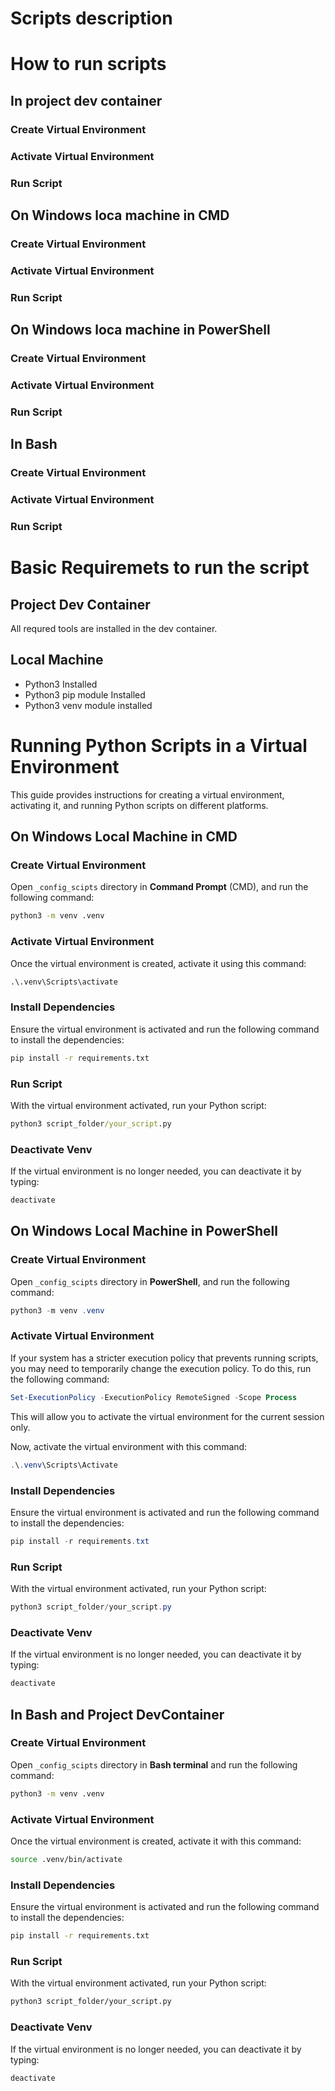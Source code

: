 # Scripts description
# How to run scripts
## In project dev container 
### Create Virtual Environment
### Activate Virtual Environment
### Run Script
## On Windows loca machine in CMD
### Create Virtual Environment
### Activate Virtual Environment
### Run Script
## On Windows loca machine in PowerShell
### Create Virtual Environment
### Activate Virtual Environment
### Run Script
## In Bash
### Create Virtual Environment
### Activate Virtual Environment
### Run Script

# Basic Requiremets to run the script
## Project Dev Container
All requred tools are installed in the dev container.
## Local Machine
* Python3 Installed
* Python3 pip module Installed
* Python3 venv module installed


# Running Python Scripts in a Virtual Environment

This guide provides instructions for creating a virtual environment, activating it, and running Python scripts on different platforms.

## On Windows Local Machine in CMD

### Create Virtual Environment
Open `_config_scipts` directory in **Command Prompt** (CMD), and 
run the following command:
```cmd
python3 -m venv .venv
```

### Activate Virtual Environment
Once the virtual environment is created, activate it using this command:
```cmd
.\.venv\Scripts\activate
```
### Install Dependencies
Ensure the virtual environment is activated and
run the following command to install the dependencies:
```cmd
pip install -r requirements.txt
```
### Run Script
With the virtual environment activated, run your Python script:
```cmd
python3 script_folder/your_script.py
```
### Deactivate Venv
If the virtual environment is no longer needed, you can deactivate it by typing:
```cmd
deactivate
```

## On Windows Local Machine in PowerShell

### Create Virtual Environment
Open `_config_scipts` directory in **PowerShell**, and run the following command:
```powershell
python3 -m venv .venv
```

### Activate Virtual Environment
If your system has a stricter execution policy that prevents running scripts, you may need to temporarily change the execution policy. To do this, run the following command:
```powershell
Set-ExecutionPolicy -ExecutionPolicy RemoteSigned -Scope Process
```
This will allow you to activate the virtual environment for the current session only.

Now, activate the virtual environment with this command:
```powershell
.\.venv\Scripts\Activate
```
### Install Dependencies
Ensure the virtual environment is activated and
run the following command to install the dependencies:
```powershell
pip install -r requirements.txt
```

### Run Script
With the virtual environment activated, run your Python script:
```powershell
python3 script_folder/your_script.py
```
### Deactivate Venv
If the virtual environment is no longer needed, you can deactivate it by typing:
```powershell
deactivate
```

## In Bash and Project DevContainer

### Create Virtual Environment
Open `_config_scipts` directory in **Bash terminal** and run the following command:
```bash
python3 -m venv .venv
```

### Activate Virtual Environment
Once the virtual environment is created, activate it with this command:
```bash
source .venv/bin/activate
```
### Install Dependencies
Ensure the virtual environment is activated and
run the following command to install the dependencies:
```bash
pip install -r requirements.txt
```

### Run Script
With the virtual environment activated, run your Python script:
```bash
python3 script_folder/your_script.py
```
### Deactivate Venv
If the virtual environment is no longer needed, you can deactivate it by typing:
```bash
deactivate
```


